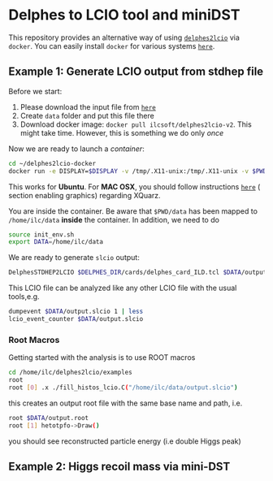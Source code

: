 # Delphes to LCIO tool and miniDST 

This repository provides an alternative way of using [`delphes2lcio`](https://github.com/iLCSoft/LCIO/tree/master/examples/cpp/delphes2lcio) via `docker`. You can easily install `docker` for various systems [`here`](https://docs.docker.com/get-docker/).


## Example 1: Generate LCIO output from stdhep file

Before we start: 

1. Please download the input file from [`here`](https://syncandshare.desy.de/index.php/s/63j6EDZH6e9Ec8w)
2. Create `data` folder and put this file there
3. Download docker image: `docker pull ilcsoft/delphes2lcio-v2`. This might take time. However, this is something we do only *once*

Now we are ready to launch a *container*:

```bash
cd ~/delphes2lcio-docker
docker run -e DISPLAY=$DISPLAY -v /tmp/.X11-unix:/tmp/.X11-unix -v $PWD/data:/home/ilc/data --rm -it --user $(id -u) ilcsoft/delphes2lcio-v1 bash
```

This works for **Ubuntu**. For **MAC OSX**, you should follow instructions [`here`](https://hub.docker.com/r/rootproject/root) ( section enabling graphics) regarding XQuarz. 

You are inside the container. Be aware that `$PWD/data` has been mapped to `/home/ilc/data` **inside** the container. In addition, we need to do 

```bash
source init_env.sh 
export DATA=/home/ilc/data
```

We are ready to generate `slcio` output:

```bash
DelphesSTDHEP2LCIO $DELPHES_DIR/cards/delphes_card_ILD.tcl $DATA/output.slcio $DATA/E250-TDR_ws.Pe2e2h.Gwhizard-1_95.eR.pL.I106480.001.stdhep
```

This LCIO file can be analyzed like any other LCIO file with the usual tools,e.g.

```bash
dumpevent $DATA/output.slcio 1 | less
lcio_event_counter $DATA/output.slcio
```
### Root Macros
Getting started with the analysis is to use ROOT macros

```bash
cd /home/ilc/delphes2lcio/examples
root
root [0] .x ./fill_histos_lcio.C("/home/ilc/data/output.slcio")
```
this creates an output root file with the same base name and path, i.e.

```bash
root $DATA/output.root 
root [1] hetotpfo->Draw()
```
you should see reconstructed particle energy (i.e double Higgs peak)


## Example 2: Higgs recoil mass via mini-DST


